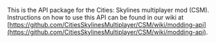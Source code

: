 
This is the API package for the Cities: Skylines multiplayer mod (CSM).
Instructions on how to use this API can be found in our wiki at [https://github.com/CitiesSkylinesMultiplayer/CSM/wiki/modding-api](https://github.com/CitiesSkylinesMultiplayer/CSM/wiki/modding-api).
